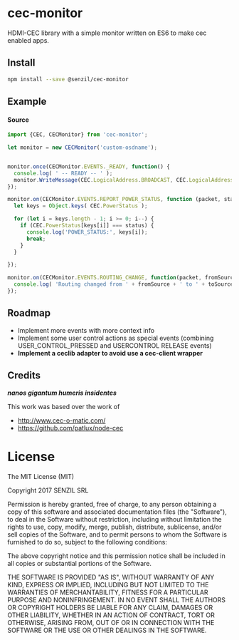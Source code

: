 # cec-monitor
HDMI-CEC library with a simple monitor written on ES6 to make cec enabled apps.

## Install

```bash
npm install --save @senzil/cec-monitor
```

## Example

#### Source

```javascript
import {CEC, CECMonitor} from 'cec-monitor';

let monitor = new CECMonitor('custom-osdname');


monitor.once(CECMonitor.EVENTS._READY, function() {
  console.log( ' -- READY -- ' );
  monitor.WriteMessage(CEC.LogicalAddress.BROADCAST, CEC.LogicalAddress.TV, CEC.Opcode.GIVE_DEVICE_POWER_STATUS);
});

monitor.on(CECMonitor.EVENTS.REPORT_POWER_STATUS, function (packet, status) {
  let keys = Object.keys( CEC.PowerStatus );

  for (let i = keys.length - 1; i >= 0; i--) {
    if (CEC.PowerStatus[keys[i]] === status) {
      console.log('POWER_STATUS:', keys[i]);
      break;
    }
  }

});

monitor.on(CECMonitor.EVENTS.ROUTING_CHANGE, function(packet, fromSource, toSource) {
  console.log( 'Routing changed from ' + fromSource + ' to ' + toSource + '.' );
});
```

## Roadmap

* Implement more events with more context info
* Implement some user control actions as special events (combining USER_CONTROL_PRESSED and USERCONTROL RELEASE events)
* **Implement a ceclib adapter to avoid use a cec-client wrapper**

## Credits
**_nanos gigantum humeris insidentes_**

This work was based over the work of

* http://www.cec-o-matic.com/
* https://github.com/patlux/node-cec

# License

The MIT License (MIT)

Copyright 2017 SENZIL SRL

Permission is hereby granted, free of charge, to any person obtaining a copy of this software and associated documentation files (the "Software"), to deal in the Software without restriction, including without limitation the rights to use, copy, modify, merge, publish, distribute, sublicense, and/or sell copies of the Software, and to permit persons to whom the Software is furnished to do so, subject to the following conditions:

The above copyright notice and this permission notice shall be included in all copies or substantial portions of the Software.

THE SOFTWARE IS PROVIDED "AS IS", WITHOUT WARRANTY OF ANY KIND, EXPRESS OR IMPLIED, INCLUDING BUT NOT LIMITED TO THE WARRANTIES OF MERCHANTABILITY, FITNESS FOR A PARTICULAR PURPOSE AND NONINFRINGEMENT. IN NO EVENT SHALL THE AUTHORS OR COPYRIGHT HOLDERS BE LIABLE FOR ANY CLAIM, DAMAGES OR OTHER LIABILITY, WHETHER IN AN ACTION OF CONTRACT, TORT OR OTHERWISE, ARISING FROM, OUT OF OR IN CONNECTION WITH THE SOFTWARE OR THE USE OR OTHER DEALINGS IN THE SOFTWARE.